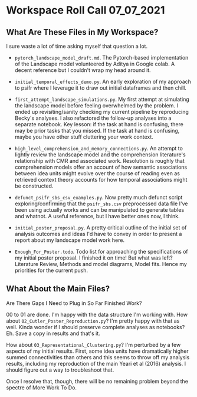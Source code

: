 # Workspace Roll Call 07_07_2021

## What Are These Files in My Workspace?
I sure waste a lot of time asking myself that question a lot.

- `pytorch_landscape_model_draft.md`. The Pytorch-based implementation of the Landscape model volunteered by Aditya in Google colab. A decent reference but I couldn't wrap my head around it.

- `initial_temporal_effects_demo.py`. An early exploration of my approach to psifr where I leverage it to draw out initial dataframes and then chill.

- `first_attempt_landscape_simulations.py`. My first attempt at simulating the landscape model before feeling overwhelmed by the problem. I ended up revisiting/sanity checking my current pipeline by reproducing Becky's analyses. I also refactored the follow-up analyses into a separate notebook. Key lesson: if the task at hand is confusing, there may be prior tasks that you missed. If the task at hand is confusing, maybe you have other stuff cluttering your work context.

- `high_level_comprehension_and_memory_connections.py`. An attempt to lightly review the landscape model and the comprehension literature's relationship with CMR and associated work. Resolution is roughly that comprehension models offer an account of how semantic associations between idea units might evolve over the course of reading even as retrieved context theory accounts for how temporal associations might be constructed.

- `defunct_psifr_sbs_csv_examples.py`. Now pretty much defunct script exploring/confirming that the `psifr_sbs.csv` preprocessed data file I've been using actually works and can be manipulated to generate tables and whatnot. A useful reference, but I have better ones now, I think.

- `initial_poster_proposal.py`. A pretty critical outline of the initial set of analysis outcomes and ideas I'd have to convey in order to present a report about my landscape model work here. 

- `Enough_For_Poster.todo`. Todo list for approaching the specifications of my initial poster proposal. I finished it on time! But what was left? Literature Review, Methods and model diagrams, Model fits. Hence my priorities for the current push.

## What About the Main Files?
Are There Gaps I Need to Plug in So Far Finished Work?

00 to 01 are done. I'm happy with the data structure I'm working with. How about `02_Cutler_Poster_Reproduction.py`? I'm pretty happy with that as well. Kinda wonder if I should preserve complete analyses as notebooks? Eh. Save a copy in results and that's it.

How about `03_Representational_Clustering.py`? I'm perturbed by a few aspects of my initial results. First, some idea units have dramatically higher summed connectivities than others and this seems to throw off my analysis results, including my reproduction of the main Yeari et al (2016) analysis. I should figure out a way to troubleshoot that. 

Once I resolve that, though, there will be no remaining problem beyond the spectre of More Work To Do.